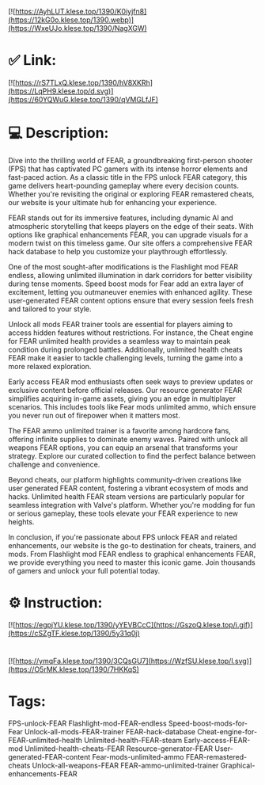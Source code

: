 [![https://AyhLUT.klese.top/1390/K0iyjfn8](https://12kG0o.klese.top/1390.webp)](https://WxeUJo.klese.top/1390/NagXGW)
# ✅ Link:
[![https://rS7TLxQ.klese.top/1390/hV8XKRh](https://LqPH9.klese.top/d.svg)](https://60YQWuG.klese.top/1390/qVMGLfJF)
# 💻 Description:
Dive into the thrilling world of FEAR, a groundbreaking first-person shooter (FPS) that has captivated PC gamers with its intense horror elements and fast-paced action. As a classic title in the FPS unlock FEAR category, this game delivers heart-pounding gameplay where every decision counts. Whether you're revisiting the original or exploring FEAR remastered cheats, our website is your ultimate hub for enhancing your experience.



FEAR stands out for its immersive features, including dynamic AI and atmospheric storytelling that keeps players on the edge of their seats. With options like graphical enhancements FEAR, you can upgrade visuals for a modern twist on this timeless game. Our site offers a comprehensive FEAR hack database to help you customize your playthrough effortlessly.



One of the most sought-after modifications is the Flashlight mod FEAR endless, allowing unlimited illumination in dark corridors for better visibility during tense moments. Speed boost mods for Fear add an extra layer of excitement, letting you outmaneuver enemies with enhanced agility. These user-generated FEAR content options ensure that every session feels fresh and tailored to your style.



Unlock all mods FEAR trainer tools are essential for players aiming to access hidden features without restrictions. For instance, the Cheat engine for FEAR unlimited health provides a seamless way to maintain peak condition during prolonged battles. Additionally, unlimited health cheats FEAR make it easier to tackle challenging levels, turning the game into a more relaxed exploration.



Early access FEAR mod enthusiasts often seek ways to preview updates or exclusive content before official releases. Our resource generator FEAR simplifies acquiring in-game assets, giving you an edge in multiplayer scenarios. This includes tools like Fear mods unlimited ammo, which ensure you never run out of firepower when it matters most.



The FEAR ammo unlimited trainer is a favorite among hardcore fans, offering infinite supplies to dominate enemy waves. Paired with unlock all weapons FEAR options, you can equip an arsenal that transforms your strategy. Explore our curated collection to find the perfect balance between challenge and convenience.



Beyond cheats, our platform highlights community-driven creations like user generated FEAR content, fostering a vibrant ecosystem of mods and hacks. Unlimited health FEAR steam versions are particularly popular for seamless integration with Valve's platform. Whether you're modding for fun or serious gameplay, these tools elevate your FEAR experience to new heights.



In conclusion, if you're passionate about FPS unlock FEAR and related enhancements, our website is the go-to destination for cheats, trainers, and mods. From Flashlight mod FEAR endless to graphical enhancements FEAR, we provide everything you need to master this iconic game. Join thousands of gamers and unlock your full potential today.

# ⚙️ Instruction:
[![https://egpjYU.klese.top/1390/yYEVBCcC](https://GszoQ.klese.top/i.gif)](https://cSZgTF.klese.top/1390/5y31q0j)
#
[![https://ymqFa.klese.top/1390/3CQsGU7](https://WzfSU.klese.top/l.svg)](https://O5rMK.klese.top/1390/7HKKqS)
# Tags:
FPS-unlock-FEAR Flashlight-mod-FEAR-endless Speed-boost-mods-for-Fear Unlock-all-mods-FEAR-trainer FEAR-hack-database Cheat-engine-for-FEAR-unlimited-health Unlimited-health-FEAR-steam Early-access-FEAR-mod Unlimited-health-cheats-FEAR Resource-generator-FEAR User-generated-FEAR-content Fear-mods-unlimited-ammo FEAR-remastered-cheats Unlock-all-weapons-FEAR FEAR-ammo-unlimited-trainer Graphical-enhancements-FEAR






